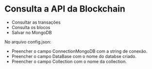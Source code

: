 # Consulta a API da Blockchain
  * Consultar as transações
  * Consulta os blocos
  * Salvar no MongoDB

No arquivo config.json:
 * Preencher o campo ConnectionMongoDB com a string de conexão.
 * Preencher o campo DataBase com o nome do databse criado.
 * Preencher o campo Collection com o nome da collection.
